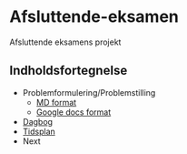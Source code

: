 <a name="top"></a>
# Afsluttende-eksamen
Afsluttende eksamens projekt

## Indholdsfortegnelse



* Problemformulering/Problemstilling
  * [MD format](/Content/Rapport/Problemformulering-Problemstilling.md#top) 
  * [Google docs format](https://docs.google.com/document/d/e/2PACX-1vTYjpOeNGRN4mpYn4MZz8hGRlNB-oc-7Tzy5ZQX4Y12ETD2gh8HECvlQKa8IgXef75du8-Z8AXj9Dd5/pub)
* [Dagbog](/Content/Rapport/Dagbog.md#top)
* [Tidsplan](https://docs.google.com/spreadsheets/d/e/2PACX-1vTmRWr2VOF8tnhqKys-RJZ20enCPFaikzYS86ycknM110pRSiKs54IquYqIihYrrJZRRyb9z2On83Is/pubhtml)
* Next


